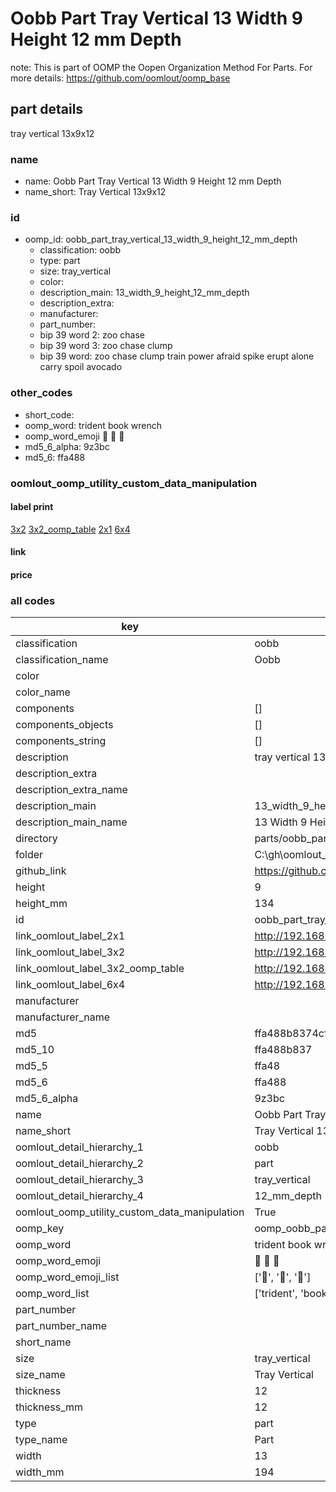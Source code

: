 # Oobb Part Tray Vertical 13 Width 9 Height 12 mm Depth  

note: This is part of OOMP the Oopen Organization Method For Parts. For more details: https://github.com/oomlout/oomp_base

##  part details
  



tray vertical 13x9x12



### name
* name: Oobb Part Tray Vertical 13 Width 9 Height 12 mm Depth
* name_short: Tray Vertical 13x9x12 
### id
* oomp_id: oobb_part_tray_vertical_13_width_9_height_12_mm_depth
  * classification: oobb
  * type: part
  * size: tray_vertical
  * color: 
  * description_main: 13_width_9_height_12_mm_depth
  * description_extra: 
  * manufacturer: 
  * part_number: 
  * bip 39 word 2: zoo chase
  * bip 39 word 3: zoo chase clump
  * bip 39 word: zoo chase clump train power afraid spike erupt alone carry spoil avocado

### other_codes
* short_code: 
* oomp_word: trident book wrench
* oomp_word_emoji :trident: :book: :wrench:
* md5_6_alpha: 9z3bc
* md5_6: ffa488






### oomlout_oomp_utility_custom_data_manipulation
#### label print
[3x2](http://192.168.1.245:1112/?label=oomp%209z3bc)
[3x2_oomp_table](http://192.168.1.108:1112/?label=oomp%209z3bc)
[2x1](http://192.168.1.242:1112/?label=oomp%209z3bc)
[6x4](http://192.168.1.55:1112/?label=oomp%209z3bc)    

#### link

                              

#### price







### all codes 
| key | value |  
| --- | --- |  
| classification | oobb |  
| classification_name | Oobb |  
| color |  |  
| color_name |  |  
| components | [] |  
| components_objects | [] |  
| components_string | [] |  
| description | tray vertical 13x9x12 |  
| description_extra |  |  
| description_extra_name |  |  
| description_main | 13_width_9_height_12_mm_depth |  
| description_main_name | 13 Width 9 Height 12 mm Depth |  
| directory | parts/oobb_part_tray_vertical_13_width_9_height_12_mm_depth |  
| folder | C:\gh\oomlout_oobb_version_4_generated_parts\parts\oobb_part_tray_vertical_13_width_9_height_12_mm_depth |  
| github_link | https://github.com/oomlout/oomlout_oomp_part_src/tree/main/parts/oobb_part_tray_vertical_13_width_9_height_12_mm_depth |  
| height | 9 |  
| height_mm | 134 |  
| id | oobb_part_tray_vertical_13_width_9_height_12_mm_depth |  
| link_oomlout_label_2x1 | http://192.168.1.242:1112/?label=oomp%209z3bc |  
| link_oomlout_label_3x2 | http://192.168.1.245:1112/?label=oomp%209z3bc |  
| link_oomlout_label_3x2_oomp_table | http://192.168.1.108:1112/?label=oomp%209z3bc |  
| link_oomlout_label_6x4 | http://192.168.1.55:1112/?label=oomp%209z3bc |  
| manufacturer |  |  
| manufacturer_name |  |  
| md5 | ffa488b8374cfa381254ae705889afff |  
| md5_10 | ffa488b837 |  
| md5_5 | ffa48 |  
| md5_6 | ffa488 |  
| md5_6_alpha | 9z3bc |  
| name | Oobb Part Tray Vertical 13 Width 9 Height 12 mm Depth |  
| name_short | Tray Vertical 13x9x12  |  
| oomlout_detail_hierarchy_1 | oobb |  
| oomlout_detail_hierarchy_2 | part |  
| oomlout_detail_hierarchy_3 | tray_vertical |  
| oomlout_detail_hierarchy_4 | 12_mm_depth |  
| oomlout_oomp_utility_custom_data_manipulation | True |  
| oomp_key | oomp_oobb_part_tray_vertical_13_width_9_height_12_mm_depth |  
| oomp_word | trident book wrench |  
| oomp_word_emoji | :trident: :book: :wrench: |  
| oomp_word_emoji_list | [':trident:', ':book:', ':wrench:'] |  
| oomp_word_list | ['trident', 'book', 'wrench'] |  
| part_number |  |  
| part_number_name |  |  
| short_name |  |  
| size | tray_vertical |  
| size_name | Tray Vertical |  
| thickness | 12 |  
| thickness_mm | 12 |  
| type | part |  
| type_name | Part |  
| width | 13 |  
| width_mm | 194 |  
